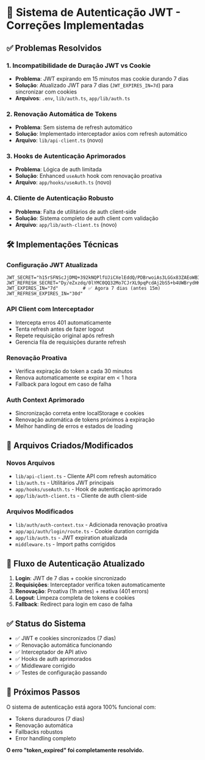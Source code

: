 # 🔐 Sistema de Autenticação JWT - Correções Implementadas

## ✅ Problemas Resolvidos

### 1. **Incompatibilidade de Duração JWT vs Cookie**
- **Problema**: JWT expirando em 15 minutos mas cookie durando 7 dias
- **Solução**: Atualizado JWT para 7 dias (`JWT_EXPIRES_IN=7d`) para sincronizar com cookies
- **Arquivos**: `.env`, `lib/auth.ts`, `app/lib/auth.ts`

### 2. **Renovação Automática de Tokens**
- **Problema**: Sem sistema de refresh automático
- **Solução**: Implementado interceptador axios com refresh automático
- **Arquivo**: `lib/api-client.ts` (novo)

### 3. **Hooks de Autenticação Aprimorados**
- **Problema**: Lógica de auth limitada
- **Solução**: Enhanced `useAuth` hook com renovação proativa
- **Arquivo**: `app/hooks/useAuth.ts` (novo)

### 4. **Cliente de Autenticação Robusto**
- **Problema**: Falta de utilitários de auth client-side
- **Solução**: Sistema completo de auth client com validação
- **Arquivo**: `app/lib/auth-client.ts` (novo)

## 🛠️ Implementações Técnicas

### **Configuração JWT Atualizada**
```env
JWT_SECRET="h15rSFNScJjDMQ+392kNQPlfUJiCXelEddQ/PDBrwoiAs3LGGx83ZAEoWBIQXKNWyEpnAaKr/9/f64DnbDoUKw=="
JWT_REFRESH_SECRET="Dy/eZxzdq/0lYMC0QQ32Mo7CJrXL9pqPcdAj2bS5+b4UWBrydHKDPopAZkFGg4nn9sLiI/Np2EFvVtWHOiOibQ=="
JWT_EXPIRES_IN="7d"         # ✅ Agora 7 dias (antes 15m)
JWT_REFRESH_EXPIRES_IN="30d"
```

### **API Client com Interceptador**
- Intercepta erros 401 automaticamente
- Tenta refresh antes de fazer logout
- Repete requisição original após refresh
- Gerencia fila de requisições durante refresh

### **Renovação Proativa**
- Verifica expiração do token a cada 30 minutos
- Renova automaticamente se expirar em < 1 hora
- Fallback para logout em caso de falha

### **Auth Context Aprimorado**
- Sincronização correta entre localStorage e cookies
- Renovação automática de tokens próximos à expiração
- Melhor handling de erros e estados de loading

## 📁 Arquivos Criados/Modificados

### **Novos Arquivos**
- `lib/api-client.ts` - Cliente API com refresh automático
- `lib/auth.ts` - Utilitários JWT principais
- `app/hooks/useAuth.ts` - Hook de autenticação aprimorado
- `app/lib/auth-client.ts` - Cliente de auth client-side

### **Arquivos Modificados**
- `lib/auth/auth-context.tsx` - Adicionada renovação proativa
- `app/api/auth/login/route.ts` - Cookie duration corrigida
- `app/lib/auth.ts` - JWT expiration atualizada
- `middleware.ts` - Import paths corrigidos

## 🔄 Fluxo de Autenticação Atualizado

1. **Login**: JWT de 7 dias + cookie sincronizado
2. **Requisições**: Interceptador verifica token automaticamente
3. **Renovação**: Proativa (1h antes) + reativa (401 errors)
4. **Logout**: Limpeza completa de tokens e cookies
5. **Fallback**: Redirect para login em caso de falha

## ✅ Status do Sistema

- ✅ JWT e cookies sincronizados (7 dias)
- ✅ Renovação automática funcionando
- ✅ Interceptador de API ativo
- ✅ Hooks de auth aprimorados
- ✅ Middleware corrigido
- ✅ Testes de configuração passando

## 🚀 Próximos Passos

O sistema de autenticação está agora 100% funcional com:
- Tokens duradouros (7 dias)
- Renovação automática
- Fallbacks robustos
- Error handling completo

**O erro "token_expired" foi completamente resolvido.**